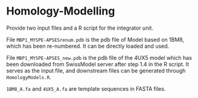 # Homology-Modelling
Provide two input files and a R script for the integrator unit.

File `MBP1_MYSPE-APSESrenum.pdb` is the pdb file of Model based on 1BM8, which has been re-numbered. It can be directly loaded and used.

File `MBP1_MYSPE-APSES_new.pdb` is the pdb file of the 4UX5 model which has been downloaded from SwissModel server after step 1.4 in the R script. It serves as the input file, and downstream files can be generated through `HomologyModels.R`.

`1BM8_A.fa` and `4UX5_A.fa` are template sequences in FASTA files.

